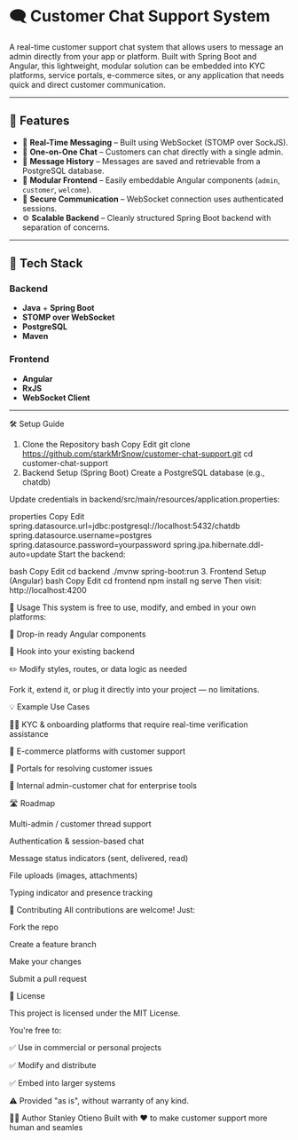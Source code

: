 # 🗨️ Customer Chat Support System

A real-time customer support chat system that allows users to message an admin directly from your app or platform. Built with Spring Boot and Angular, this lightweight, modular solution can be embedded into KYC platforms, service portals, e-commerce sites, or any application that needs quick and direct customer communication.

---

## 🚀 Features

- 🔁 **Real-Time Messaging** – Built using WebSocket (STOMP over SockJS).
- 👥 **One-on-One Chat** – Customers can chat directly with a single admin.
- 💬 **Message History** – Messages are saved and retrievable from a PostgreSQL database.
- 🧩 **Modular Frontend** – Easily embeddable Angular components (`admin`, `customer`, `welcome`).
- 🔐 **Secure Communication** – WebSocket connection uses authenticated sessions.
- ⚙️ **Scalable Backend** – Cleanly structured Spring Boot backend with separation of concerns.

---


## 🧱 Tech Stack

### Backend
- **Java** + **Spring Boot**
- **STOMP over WebSocket**
- **PostgreSQL**
- **Maven**

### Frontend
- **Angular**
- **RxJS**
- **WebSocket Client**

---
    
🛠️ Setup Guide
1. Clone the Repository
bash
Copy
Edit
git clone https://github.com/starkMrSnow/customer-chat-support.git
cd customer-chat-support
2. Backend Setup (Spring Boot)
Create a PostgreSQL database (e.g., chatdb)

Update credentials in backend/src/main/resources/application.properties:

properties
Copy
Edit
spring.datasource.url=jdbc:postgresql://localhost:5432/chatdb
spring.datasource.username=postgres
spring.datasource.password=yourpassword
spring.jpa.hibernate.ddl-auto=update
Start the backend:

bash
Copy
Edit
cd backend
./mvnw spring-boot:run
3. Frontend Setup (Angular)
bash
Copy
Edit
cd frontend
npm install
ng serve
Then visit: http://localhost:4200



🙌 Usage
This system is free to use, modify, and embed in your own platforms:

   🧩 Drop-in ready Angular components

   🔌 Hook into your existing backend

   ✏️ Modify styles, routes, or data logic as needed

Fork it, extend it, or plug it directly into your project — no limitations.

💡 Example Use Cases

  👩‍💼 KYC & onboarding platforms that require real-time verification assistance

   🛒 E-commerce platforms with customer support

   🧾 Portals for resolving customer issues

   🏢 Internal admin-customer chat for enterprise tools


🛣️ Roadmap

 Multi-admin / customer thread support

 Authentication & session-based chat

 Message status indicators (sent, delivered, read)

 File uploads (images, attachments)

 Typing indicator and presence tracking

🤝 Contributing
All contributions are welcome! Just:

Fork the repo

Create a feature branch

Make your changes

Submit a pull request


📄 License

This project is licensed under the MIT License.

You're free to:

✅ Use in commercial or personal projects

✅ Modify and distribute

✅ Embed into larger systems

⚠️ Provided "as is", without warranty of any kind.

👨‍💻 Author
Stanley Otieno
Built with ❤️ to make customer support more human and seamles
